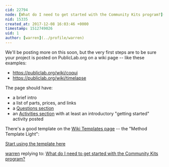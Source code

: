 ```yaml
---
cid: 22794
node: [What do I need to get started with the Community Kits program?](../notes/warren/12-08-2017/what-do-i-need-to-get-started-with-the-community-kits-program)
nid: 15335
created_at: 2017-12-08 16:03:46 +0000
timestamp: 1512749026
uid: 1
author: [warren](../profile/warren)
---
```


We'll be posting more on this soon, but the very first steps are to be sure your project is posted on PublicLab.org on a wiki page -- like these examples:

* https://publiclab.org/wiki/coqui
* https://publiclab.org/wiki/timelapse

The page should have:

* a brief intro
* a list of parts, prices, and links
* a [Questions section](/wiki/activities#Questions+grids)
* an [Activities section](/wiki/activities) with at least an introductory "getting started" activity posted

There's a good template on the [Wiki Templates page](/wiki/wiki-templates) -- the "Method Template Light":

<a class="btn btn-lg btn-primary" href="https://publiclab.org/wiki/new?n=14552&title=Your%20kit%20name%20here&tags=community-kits,new-community-kits">Start using the template here</a>

[warren](../profile/warren) replying to: [What do I need to get started with the Community Kits program?](../notes/warren/12-08-2017/what-do-i-need-to-get-started-with-the-community-kits-program)

